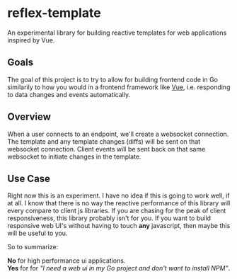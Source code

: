 # reflex-template
An experimental library for building reactive templates for web applications inspired by Vue.

## Goals
The goal of this project is to try to allow for building frontend code in Go similarily to how you would in a frontend
framework like [Vue](https://vuejs.org), i.e. responding to data changes and events automatically.


## Overview
When a user connects to an endpoint, we'll create a websocket connection.  The template and any template changes (diffs)
will be sent on that websocket connection.  Client events will be sent back on that same websocket to initiate changes in
the template.  


## Use Case
Right now this is an experiment.  I have no idea if this is going to work well, if at all.  I know that there is no
way the reactive performance of this library will every compare to client js libraries.  If you are chasing for the
peak of client responsiveness, this library probably isn't for you. If you want to build responsive web UI's without
having to touch **any** javascript, then maybe this will be useful to you.  

So to summarize: 

**No** for high performance ui applications.  
**Yes** for for *"I need a web ui in my Go project and don't 
want to install NPM"*.
